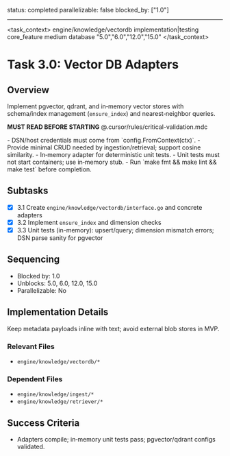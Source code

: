 status: completed
parallelizable: false
blocked_by: ["1.0"]

---

<task_context>
<domain>engine/knowledge/vectordb</domain>
<type>implementation|testing</type>
<scope>core_feature</scope>
<complexity>medium</complexity>
<dependencies>database</dependencies>
<unblocks>"5.0","6.0","12.0","15.0"</unblocks>
</task_context>

# Task 3.0: Vector DB Adapters

## Overview

Implement pgvector, qdrant, and in‑memory vector stores with schema/index management (`ensure_index`) and nearest‑neighbor queries.

<import>**MUST READ BEFORE STARTING** @.cursor/rules/critical-validation.mdc</import>

<requirements>
- DSN/host credentials must come from `config.FromContext(ctx)`.
- Provide minimal CRUD needed by ingestion/retrieval; support cosine similarity.
- In‑memory adapter for deterministic unit tests.
- Unit tests must not start containers; use in‑memory stub.
- Run `make fmt && make lint && make test` before completion.
</requirements>

## Subtasks

- [x] 3.1 Create `engine/knowledge/vectordb/interface.go` and concrete adapters
- [x] 3.2 Implement `ensure_index` and dimension checks
- [x] 3.3 Unit tests (in-memory): upsert/query; dimension mismatch errors; DSN parse sanity for pgvector

## Sequencing

- Blocked by: 1.0
- Unblocks: 5.0, 6.0, 12.0, 15.0
- Parallelizable: No

## Implementation Details

Keep metadata payloads inline with text; avoid external blob stores in MVP.

### Relevant Files

- `engine/knowledge/vectordb/*`

### Dependent Files

- `engine/knowledge/ingest/*`
- `engine/knowledge/retriever/*`

## Success Criteria

- Adapters compile; in‑memory unit tests pass; pgvector/qdrant configs validated.
